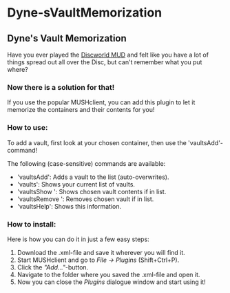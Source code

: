 # Dyne-sVaultMemorization
<h2>Dyne's Vault Memorization</h2>
<p>Have you ever played the <a href="https://discworld.starturtle.net/lpc/">Discworld MUD</a> and felt like you have a lot of things spread out all over the Disc, but can't remember what you put where?</p>
<h3>Now there is a solution for that!</h3>
<p>If you use the popular MUSHclient, you can add this plugin to let it memorize the containers and their contents for you!</p>
<h3>How to use:</h3>
<p>To add a vault, first look at your chosen container, then use the 'vaultsAdd'-command!</p>
</h4>The following (case-sensitive) commands are available:</h4>
<ul>
  <li>'vaultsAdd': Adds a vault to the list (auto-overwrites).</li>
  <li>'vaults': Shows your current list of vaults.</li>
  <li>'vaultsShow <vault>': Shows chosen vault contents if in list.</li>
  <li>'vaultsRemove <vault>': Removes chosen vault if in list.</li>
  <li>'vaultsHelp': Shows this information.</li>
 </ul>
 <h3>How to install:</h3>
 <p>Here is how you can do it in just a few easy steps:</p>
 <ol>
  <li>Download the .xml-file and save it wherever you will find it.</li>
  <li>Start MUSHclient and go to <i>File -> Plugins</i> (Shift+Ctrl+P).</li>
  <li>Click the <i>"Add..."</i>-button.</li>
  <li>Navigate to the folder where you saved the .xml-file and open it.</li>
  <li>Now you can close the <i>Plugins</i> dialogue window and start using it!</li>
 </ol>
